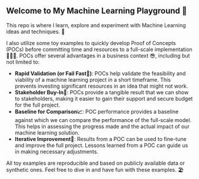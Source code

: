 ## Welcome to My Machine Learning Playground 🚀

This repo is where I learn, explore and experiment with Machine Learning ideas and techniques. 🧪

I also utilize some toy examples to quickly develop Proof of Concepts (POCs) before committing time and resources to a full-scale implementation 🏄🏾‍♀️. POCs offer several advantages in a business context 😎, including but not limited to:

* **Rapid Validation (or Fail Fast🤪)**: POCs help validate the feasibility and viability of a machine learning project in a short timeframe. This prevents investing significant resources in an idea that might not work.
* **Stakeholder Buy-In👏**: POCs provide a tangible result that we can show to stakeholders, making it easier to gain their support and secure budget for the full project.
* **Baseline for Comparison📈**: POC performance provides a baseline against which we can compare the performance of the full-scale model. This helps in assessing the progress made and the actual impact of our machine learning solution.
* **Iterative Improvement🔄**: Results from a POC can be used to fine-tune and improve the full project. Lessons learned from a POC can guide us in making necessary adjustments.

All toy examples are reproducible and based on publicly available data or synthetic ones. Feel free to dive in and have fun with these examples. 🏖️
